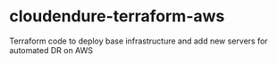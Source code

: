 # cloudendure-terraform-aws
Terraform code to deploy base infrastructure and add new servers for automated DR on AWS
